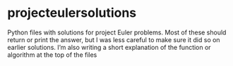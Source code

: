 # projecteulersolutions
Python files with solutions for project Euler problems.
Most of these should return or print the answer, but I was less careful to make sure it did so on earlier solutions.
I’m also writing a short explanation of the function or algorithm at the top of the files
